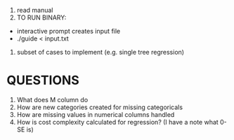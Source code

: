 1. read manual
1. TO RUN BINARY:
  - interactive prompt creates input file
  - ./guide < input.txt

1. subset of cases to implement (e.g. single tree regression)

# QUESTIONS
1. What does M column do
1. How are new categories created for missing categoricals
1. How are missing values in numerical columns handled
1. How is cost complexity calculated for regression? (I have a note what 0-SE is)


